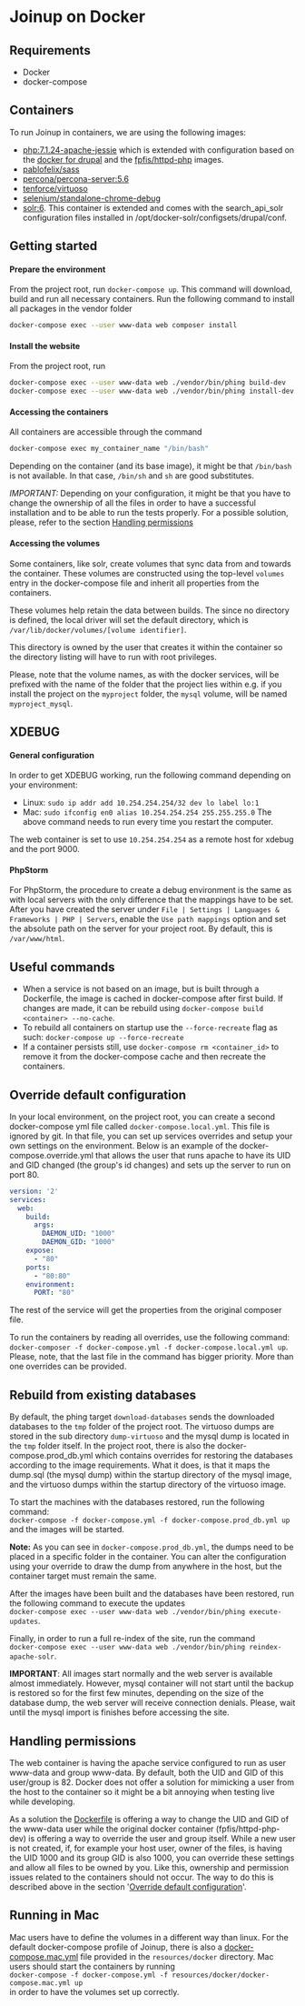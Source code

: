 # Joinup on Docker

## Requirements
* Docker
* docker-compose

## Containers
To run Joinup in containers, we are using the following images:
* [php:7.1.24-apache-jessie](https://hub.docker.com/_/php/) which is extended with configuration based on the [docker
for drupal](https://github.com/docker-library/drupal) and the [fpfis/httpd-php](https://github.com/fpfis/httpd-php)
images.
* [pablofelix/sass](https://hub.docker.com/r/pablofelix/sass/)
* [percona/percona-server:5.6](https://hub.docker.com/r/percona/percona-server/)
* [tenforce/virtuoso](https://hub.docker.com/r/tenforce/virtuoso/)
* [selenium/standalone-chrome-debug](https://hub.docker.com/r/selenium/standalone-chrome-debug/)
* [solr:6](https://hub.docker.com/_/solr/). This container is extended and comes with the search_api_solr configuration
files installed in /opt/docker-solr/configsets/drupal/conf.

## Getting started

#### Prepare the environment
From the project root, run `docker-compose up`. This command will download, build and run all necessary containers.
Run the following command to install all packages in the vendor folder  
```bash
docker-compose exec --user www-data web composer install
```

#### Install the website
From the project root, run
```bash
docker-compose exec --user www-data web ./vendor/bin/phing build-dev
docker-compose exec --user www-data web ./vendor/bin/phing install-dev
```

#### Accessing the containers
All containers are accessible through the command
```bash
docker-compose exec my_container_name "/bin/bash"
```
Depending on the container (and its base image), it might be that `/bin/bash` is not available. In that case, `/bin/sh`
and `sh` are good substitutes.

*IMPORTANT:* Depending on your configuration, it might be that you have to change the ownership of all the files in
order to have a successful installation and to be able to run the tests properly. For a possible solution, please, refer
to the section [Handling permissions](#handling-permissions)

#### Accessing the volumes
Some containers, like solr, create volumes that sync data from and towards the container. These volumes are constructed
using the top-level `volumes` entry in the docker-compose file and inherit all properties from the containers.

These volumes help retain the data between builds. The since no directory is defined, the local driver will set the
default directory, which is `/var/lib/docker/volumes/[volume identifier]`.

This directory is owned by the user that creates it within the container so the directory listing will have to run with
root privileges.

Please, note that the volume names, as with the docker services, will be prefixed with the name of the folder that the
project lies within e.g. if you install the project on the `myproject` folder, the `mysql` volume, will be named
`myproject_mysql`.

## XDEBUG
#### General configuration
In order to get XDEBUG working, run the following command depending on your environment:
* Linux: `sudo ip addr add 10.254.254.254/32 dev lo label lo:1`
* Mac: `sudo ifconfig en0 alias 10.254.254.254 255.255.255.0`
The above command needs to run every time you restart the computer.

The web container is set to use `10.254.254.254` as a remote host for xdebug and the port 9000.

#### PhpStorm
For PhpStorm, the procedure to create a debug environment is the same as with local servers with the only difference
that the mappings have to be set.
After you have created the server under `File | Settings | Languages & Frameworks | PHP | Servers`, enable the `Use path
mappings` option and set the absolute path on the server for your project root. By default, this is `/var/www/html`.

## Useful commands
* When a service is not based on an image, but is built through a Dockerfile, the image is cached in docker-compose
after first build. If changes are made, it can be rebuild using `docker-compose build <container> --no-cache`.
* To rebuild all containers on startup use the `--force-recreate` flag as such: `docker-compose up --force-recreate`
* If a container persists still, use `docker-compose rm <container_id>` to remove it from the docker-compose cache and
then recreate the containers.

## Override default configuration
In your local environment, on the project root, you can create a second docker-compose yml file called
`docker-compose.local.yml`. This file is ignored by git. In that file, you can set up services overrides and setup your
own settings on the environment. Below is an example of the docker-compose.override.yml that allows the user that runs
apache to have its UID and GID changed (the group's id changes) and sets up the server to run on port 80.
```yaml
version: '2'
services:
  web:
    build:
      args:
        DAEMON_UID: "1000"
        DAEMON_GID: "1000"
    expose:
      - "80"
    ports:
      - "80:80"
    environment:
      PORT: "80"
```
The rest of the service will get the properties from the original composer file.

To run the containers by reading all overrides, use the following command: `docker-composer -f docker-compose.yml
-f docker-compose.local.yml up`. Please, note, that the last file in the command has bigger priority. More than one
overrides can be provided.

## Rebuild from existing databases
By default, the phing target `download-databases` sends the downloaded databases to the `tmp` folder of the project
root. The virtuoso dumps are stored in the sub directory `dump-virtuoso` and the mysql dump is located in the `tmp`
folder itself.
In the project root, there is also the docker-compose.prod_db.yml which contains overrides for restoring the databases
according to the image requirements. What it does, is that it maps the dump.sql (the mysql dump) within the startup
directory of the mysql image, and the virtuoso dumps within the startup directory of the virtuoso image.

To start the machines with the databases restored, run the following command:  
`docker-compose -f docker-compose.yml -f docker-compose.prod_db.yml up`  
and the images will be started.

**Note:** As you can see in `docker-compose.prod_db.yml`, the dumps need to be placed in a specific folder in the
container. You can alter the configuration using your override to draw the dump from anywhere in the host, but the
container target must remain the same.

After the images have been built and the databases have been restored, run the following command to execute the
updates  
`docker-compose exec --user www-data web ./vendor/bin/phing execute-updates`.

Finally, in order to run a full re-index of the site, run the command  
`docker-compose exec --user www-data web ./vendor/bin/phing reindex-apache-solr`.

**IMPORTANT**: All images start normally and the web server is available almost immediately. However, mysql container will
not start until the backup is restored so for the first few minutes, depending on the size of the database dump, the web
server will receive connection denials. Please, wait until the mysql import is finishes before accessing the site.

## Handling permissions
The web container is having the apache service configured to run as user www-data and group www-data. By default, both
the UID and GID of this user/group is 82. Docker does not offer a solution for mimicking a user from the host to the
container so it might be a bit annoying when testing live while developing.

As a solution the [Dockerfile](web/Dockerfile) is offering a way to change the UID and GID of the www-data user while
the original docker container (fpfis/httpd-php-dev) is offering a way to override the user and group itself. While a new
user is not created, if, for example your host user, owner of the files, is having the UID 1000 and its group GID is
also 1000, you can override these settings and allow all files to be owned by you. Like this, ownership and permission
issues related to the containers should not occur. The way to do this is described above in the section '[Override
default configuration](#override-default-configuration)'.

## Running in Mac
Mac users have to define the volumes in a different way than linux. For the default docker-compose profile of Joinup,
there is also a [docker-compose.mac.yml](./docker-compose.mac.yml) file provided in the `resources/docker` directory.
Mac users should start the containers by running  
`docker-compose -f docker-compose.yml -f resources/docker/docker-compose.mac.yml up`  
in order to have the volumes set up correctly.
